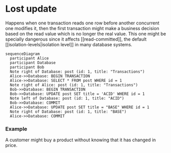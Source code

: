 # Lost update
Happens when one transaction reads one row before another concurrent one modifies it, then the first transaction might make a business decision based on the read value which is no longer the real value. This one might be specially dangerous since it affects [[read-committed]], the default [[isolation-levels|isolation level]] in many database systems.

```mermaid
sequenceDiagram
  participant Alice
  participant Database
  participant Bob
  Note right of Database: post (id: 1, title: "Transactions")
  Alice->>Database: BEGIN TRANSACTION
  Alice->>Database: SELECT * FROM post WHERE id = 1
  Note right of Alice: post (id: 1, title: "Transactions")
  Bob->>Database: BEGIN TRANSACTION
  Bob->>Database: UPDATE post SET title = 'ACID' WHERE id = 1
  Note left of Database: post (id: 1, title: "ACID")
  Bob->>Database: COMMIT
  Alice->>Database: UPDATE post SET title = "BASE" WHERE id = 1
  Note right of Database: post (id: 1, title: "BASE")
  Alice->>Database: COMMIT
```

### Example
A customer might buy a product without knowing that it has changed in price.
